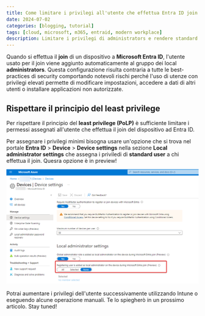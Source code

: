 ```yaml
---
title: Come limitare i privilegi all'utente che effettua Entra ID join
date: 2024-07-02
categories: [blogging, tutorial]
tags: [cloud, microsoft, m365, entraid, modern workplace]
description: Limitare i privilegi di administrators e rendere standard user chi collega il dispositivo ad Entra ID
---
```

Quando si effettua il **join** di un dispositivo a **Microsoft Entra ID**, l'utente usato per il join viene aggiunto automaticamente al gruppo dei local **administrators**. Questa configurazione risulta contraria a tutte le best-practices di security comportando notevoli rischi perché l'uso di utenze con privilegi elevati permette di modificare impostazioni, accedere a dati di altri utenti o installare applicazioni non autorizzate.

## Rispettare il principio del least privilege
Per rispettare il principio del **least privilege (PoLP)** è sufficiente limitare i permessi assegnati all'utente che effettua il join del dispositivo ad Entra ID.

Per assegnare i privilegi minimi bisogna usare un'opzione che si trova nel portale **Entra ID** > **Device** > **Device settings** nella sezione **Local administrator settings** che assegna i priviledi di **standard user** a chi effettua il join. Quesra opzione è in preview!

![standard user](/assets/2024-07-01/immagine1.png)

Potrai aumentare i privilegi dell'utente successivamente utilizzando Intune o eseguendo alcune operazione manuali. Te lo spiegherò in un prossimo articolo. Stay tuned!